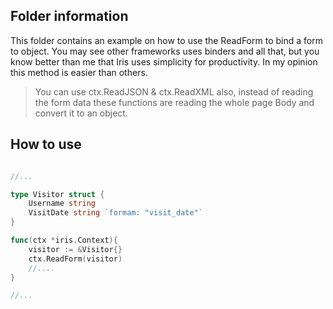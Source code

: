 ## Folder information


This folder contains an example on how to use the ReadForm to bind a form  to object.
You may see other frameworks uses binders and all that, but you know better than me that Iris uses simplicity for productivity.
In my opinion this method is easier than others.


> You can use ctx.ReadJSON & ctx.ReadXML also, instead of reading the form data these functions are reading the whole page Body and convert it to an object.


## How to use


```go

//...

type Visitor struct {
	Username string
	VisitDate string `formam: "visit_date"`
}

func(ctx *iris.Context){
	visitor := &Visitor{}
	ctx.ReadForm(visitor)
	//....
}

//...

```
